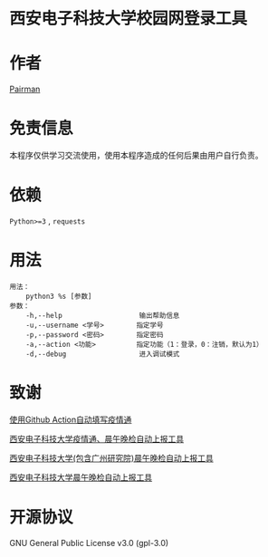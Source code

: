 # 西安电子科技大学校园网登录工具

# 作者

[Pairman](https://github.com/Pairman)

# 免责信息

本程序仅供学习交流使用，使用本程序造成的任何后果由用户自行负责。

# 依赖

```Python>=3``` , ```requests```

# 用法

```
用法：
    python3 %s [参数]
参数：
    -h,--help                   输出帮助信息
    -u,--username <学号>        指定学号
    -p,--password <密码>        指定密码
    -a,--action <功能>          指定功能（1：登录，0：注销，默认为1）
    -d,--debug                  进入调试模式
```

# 致谢

[使用Github Action自动填写疫情通](https://cnblogs.com/soowin/p/13461451.html)

[西安电子科技大学疫情通、晨午晚检自动上报工具](https://github.com/jiang-du/Auto-dailyup)

[西安电子科技大学(包含广州研究院)晨午晚检自动上报工具](https://github.com/HANYIIK/Auto-dailyup)

[西安电子科技大学晨午晚检自动上报工具](https://github.com/cunzao/ncov)

# 开源协议

GNU General Public License v3.0 (gpl-3.0)
